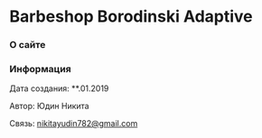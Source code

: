 # Barbeshop Borodinski Adaptive


### О сайте


### Информация

Дата создания: **.01.2019

Автор: Юдин Никита

Связь: nikitayudin782@gmail.com
